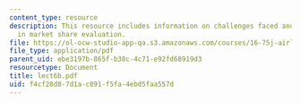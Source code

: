 ```yaml
---
content_type: resource
description: This resource includes information on challenges faced and the tasks
  in market share evaluation.
file: https://ol-ocw-studio-app-qa.s3.amazonaws.com/courses/16-75j-airline-management-spring-2006/f4cf28d87d1ac891f5fa4ebd5faa557d_lect6b.pdf
file_type: application/pdf
parent_uid: ebe3197b-865f-b38c-4c71-e92fd68919d3
resourcetype: Document
title: lect6b.pdf
uid: f4cf28d8-7d1a-c891-f5fa-4ebd5faa557d
---
```

